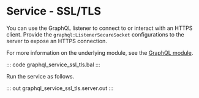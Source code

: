 # Service - SSL/TLS

You can use the GraphQL listener to connect to or interact with an HTTPS client. Provide the `graphql:ListenerSecureSocket` configurations to the server to expose an HTTPS connection.

For more information on the underlying module, see the [GraphQL module](https://lib.ballerina.io/ballerina/graphql/latest/).

::: code graphql_service_ssl_tls.bal :::

Run the service as follows.

::: out graphql_service_ssl_tls.server.out :::